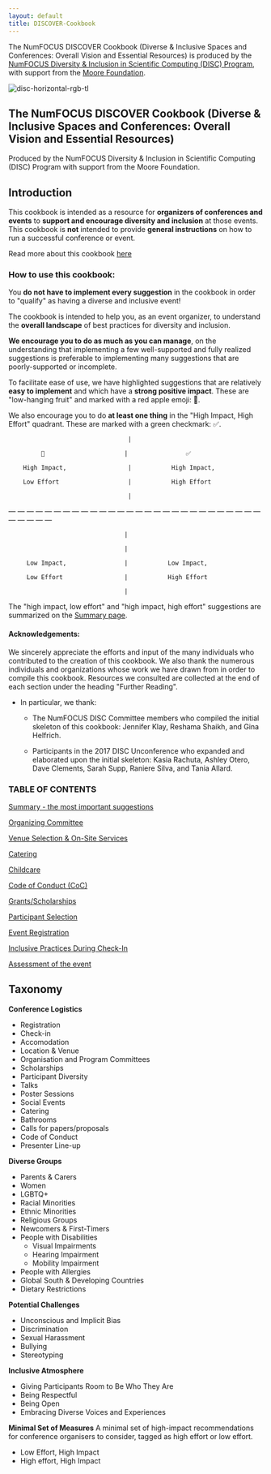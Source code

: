 ```yaml
---
layout: default
title: DISCOVER-Cookbook
---
```


The NumFOCUS DISCOVER Cookbook (Diverse & Inclusive Spaces and Conferences: Overall Vision and Essential Resources) is produced by the [NumFOCUS Diversity &amp; Inclusion in Scientific Computing (DISC) Program](https://www.numfocus.org/programs/diversity-and-inclusion/), with support from the [Moore Foundation](https://www.moore.org/).

![disc-horizontal-rgb-tl](https://user-images.githubusercontent.com/7980466/34578828-09c97342-f14c-11e7-85b5-35b49567bef4.png)

## The NumFOCUS DISCOVER Cookbook (Diverse & Inclusive Spaces and Conferences: Overall Vision and Essential Resources)

Produced by the NumFOCUS Diversity &amp; Inclusion in Scientific Computing (DISC) Program with support from the Moore Foundation.

## Introduction

This cookbook is intended as a resource for **organizers of conferences and events** to **support and encourage diversity and inclusion** at those events. This cookbook is **not** intended to provide **general instructions** on how to run a successful conference or event. 

Read more about this cookbook [here](about.md)

### How to use this cookbook:

You **do not have to implement every suggestion** in the cookbook in order to &quot;qualify&quot; as having a diverse and inclusive event!

The cookbook is intended to help you, as an event organizer, to understand the **overall landscape** of best practices for diversity and inclusion.

**We encourage you to do as much as you can manage**, on the understanding that implementing a few well-supported and fully realized suggestions is preferable to implementing many suggestions that are poorly-supported or incomplete.

To facilitate ease of use, we have highlighted suggestions that are relatively **easy to implement** and which have a **strong positive impact**. These are &quot;low-hanging fruit&quot; and marked with a red apple emoji: 🍎.

We also encourage you to do **at least one thing** in the &quot;High Impact, High Effort&quot; quadrant. These are marked with a green checkmark: ✅.

                                     |

             🍎                      |                ✅

        High Impact,                 |           High Impact,

        Low Effort                   |           High Effort

                                     |

— — — — — — — — — — — — — — — — — — — — — — — — — — — — — — — — —

                                    |

                                    |

         Low Impact,                |           Low Impact,

         Low Effort                 |           High Effort

                                    |

The "high impact, low effort" and "high impact, high effort" suggestions are summarized on the [Summary page](minimal_measures.md).

#### Acknowledgements:

We sincerely appreciate the efforts and input of the many individuals who contributed to the creation of this cookbook. We also thank the numerous individuals and organizations whose work we have drawn from in order to compile this cookbook. Resources we consulted are collected at the end of each section under the heading &quot;Further Reading&quot;.

- In particular, we thank: 

  - The NumFOCUS DISC Committee members who compiled the initial skeleton of this cookbook: Jennifer Klay, Reshama Shaikh, and Gina Helfrich.

  - Participants in the 2017 DISC Unconference who expanded and elaborated upon the initial skeleton: Kasia Rachuta, Ashley Otero, Dave Clements, Sarah Supp, Raniere Silva, and Tania Allard.

### TABLE OF CONTENTS

[Summary - the most important suggestions](minimal_measures.md)

[Organizing Committee](organizing-committee.md)

[Venue Selection &amp; On-Site Services](venue-selection.md)

[Catering](catering.md)

[Childcare](childcare.md)

[Code of Conduct (CoC)](code-of-conduct.md)

[Grants/Scholarships](grants_scholarships.md)

[Participant Selection](participant_selection.md)

[Event Registration](event_registration.md)

[Inclusive Practices During Check-In](inclusive_practices_during_checkin.md)

[Assessment of the event](assessment.md)

## Taxonomy

**Conference Logistics**
  * Registration
  * Check-in
  * Accomodation
  * Location & Venue
  * Organisation and Program Committees
  * Scholarships
  * Participant Diversity
  * Talks
  * Poster Sessions
  * Social Events
  * Catering
  * Bathrooms
  * Calls for papers/proposals
  * Code of Conduct
  * Presenter Line-up
  
**Diverse Groups**
  * Parents & Carers
  * Women
  * LGBTQ+
  * Racial Minorities
  * Ethnic Minorities
  * Religious Groups
  * Newcomers & First-Timers
  * People with Disabilities
    * Visual Impairments
    * Hearing Impairment
    * Mobility Impairment
  * People with Allergies
  * Global South & Developing Countries
  * Dietary Restrictions

**Potential Challenges**
  * Unconscious and Implicit Bias
  * Discrimination
  * Sexual Harassment
  * Bullying
  * Stereotyping

**Inclusive Atmosphere**
  * Giving Participants Room to Be Who They Are
  * Being Respectful
  * Being Open
  * Embracing Diverse Voices and Experiences


**Minimal Set of Measures**
A minimal set of high-impact recommendations for conference organisers to consider, tagged as high effort or low effort.
  * Low Effort, High Impact
  * High effort, High Impact

